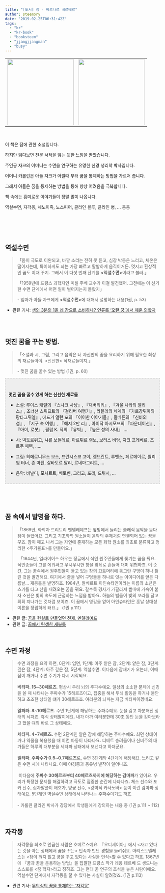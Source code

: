 ```yaml
---
title: "[도서] 잠 - 베르나르 베르베르"
author: steemory
date: "2019-02-25T06:31:42Z"
tags:
  - "kr"
  - "kr-book"
  - "booksteem"
  - "jjangjjangman"
  - "busy"
---
```

<div class="entry-content">
							<table cellspacing="5" cellpadding="0" border="0" align="center"><tbody><tr><td><span class="imageblock" style="display:inline-block;width:215px;;height:auto;max-width:100％"><span data-url="https://t1.daumcdn.net/cfile/tistory/99C950395C73654922?original" data-lightbox="lightbox"><img src="https://t1.daumcdn.net/cfile/tistory/99C950395C73654922" style="cursor: pointer;max-width:100％;height:auto" width="215" height="334" filename="136371621.jpg" filemime="image/jpeg"></span></span></td><td><span class="imageblock" style="display:inline-block;width:215px;;height:auto;max-width:100％"><span data-url="https://t1.daumcdn.net/cfile/tistory/99C84E3E5C73654C21?original" data-lightbox="lightbox"><img src="https://t1.daumcdn.net/cfile/tistory/99C84E3E5C73654C21" style="cursor: pointer;max-width:100％;height:auto" width="215" height="334" filename="136371635.jpg" filemime="image/jpeg"></span></span></td></tr></tbody></table>
<br><p>이 책은 잠에 관한 소설입니다. 

하지만 읽다보면 전문 서적을 읽는 듯한 느낌을 받았습니다.&nbsp;</p><p>주인공 자크의 어머니는 수면을 연구하는 유명한 신경 생리학 박사입니다.&nbsp;</p><p>어머니 카롤린은 아들 자크가 어릴때 부터&nbsp;꿈을 통제하는 방법을 가르쳐 줍니다.&nbsp;</p><p>그래서 아들은&nbsp;꿈을 통제하는 방법을 통해 항상 어려움을 극복합니다.</p><p>책 속에는 흥미로운 이야기들이 정말 많이 나옵니다.&nbsp;</p><p>역설수면, 자각몽, 세노이족, 노스피어, 클라인 블루, 클라인 병, ... 등등</p><p><br></p><p></p><hr class="tx-hr-image-4" style="background: url(//i1.daumcdn.net/deco/contents/horizontalrule/line08.gif?v=2) repeat-x scroll left; height: 15px; border:0; width:54px; margin:30px auto">
<h2>역설수면</h2><blockquote class="tx-quote-tistory"><p>「몸이 극도로 이완되고, 바깥 소리는 전혀 못 듣고, 심장 박동은 느리고, 체온은 떨어지는데, 특이하게도 되는 가장 빠르고 활발하게 움직이거든. 멋지고 환상적인 꿈도 이때 꾸지. 그래서 이 다섯 번째 단계를 <b>&lt;역설수면&gt;</b>이라고 불러.」 &nbsp;</p><p>「1959년에 프랑스 과학자인 미셸 주베 교수가 이걸 발견했어. 그전에는 이 신기한 수면 단계에서 어떤 일이 벌어지는지 몰랐지」</p><p>- 엄마가 아들 자크에게 <b>&lt;역설수면&gt;</b>에 대해서 설명하는 내용(1권, p. 53)</p></blockquote><ul style="list-style-type: square;"><li>관련 기사: <a href="http://www.hankookilbo.com/News/Read/201711110426637649" target="_blank" class="tx-link">생의 3분의 1을 왜 잠으로 소비하나? 인류를 ‘오랜 꿈’에서 깨운 의학자</a></li></ul><div><br></div><div><br></div><h2>멋진 꿈을 꾸는 방법.</h2><blockquote class="tx-quote-tistory"><p>「소설과 시, 그림, 그리고 음악은 너 자신만의 꿈을 요리하기 위해 필요한 최상의 재료들이야. &lt;신선한&gt; 식재료들이지.」</p><p>- 멋진 꿈을 꿀수 있는 방법 (1권,&nbsp;p.&nbsp;60)</p></blockquote><div class="txc-textbox" style="border: 1px dashed rgb(193, 193, 193); background-color: rgb(238, 238, 238); padding: 10px;"><p><br><b>멋진 꿈을 꿀수 있게 하는 신선한 재료들</b></p><ul style="list-style-type: square;"><li>소설: 루이스 캐럴의&nbsp;『스나크 사냥』, 『재버워키』, 『겨울 나라의 앨리스』,&nbsp;조너선 스위프트의 『걸리버 여행기』,&nbsp;라블레의 세계의&nbsp;『가르강튀아와 팡타그뤼엘』, 에드거 앨런 포의&nbsp;『이이한 이야기들』,&nbsp;쥘베른의&nbsp;『신비의 섬』, 『지구 속 여행』, 『해저 2만 리』,&nbsp;아이작 아시모프의&nbsp;『파운데이션』, 『아이, 로봇』, 필립 K. 딕의&nbsp;『유빅』, 『높은 성의 사내』 ...</li></ul><ul style="list-style-type: square;"><li>시: 빅토르위고, 샤를 보들레르, 아르튀르 랭보, 보리스 비앙, 자크 프레베르, 조르주 페렉, .....</li></ul><ul style="list-style-type: square;"><li>그림: 히에로니무스 보스, 프란시스코 고야, 렘브란트, 루벤스, 페르메이르, 윌리엄 터너, 존 마틴, 살바도르 달리, 르네마그리트, ...</li></ul><ul style="list-style-type: square;"><li>음악: 비발디, 모차르트, 베토벤, 그리고, 포레, 드뷔시, ...</li></ul></div><p><br></p><p><br></p><h2>꿈 속에서 발명을 하다.</h2><blockquote class="tx-quote-tistory"><p>「1869년, 화학자 드리트리 멘델레예프는 옆방에서 들리는 클래식 음악을 듣다 잠이 들었어요. 그리고 기초화학 원소들이 음악의 주제처럼 연결되어 있는 꿈을 꾸죠. 잠이 깨고 나서 그는 자연에 존재하는 모든 화학 원소를 최초로 분류하고 정리한 &lt;주기율표&gt;를 만들어요.」</p><p>&nbsp;「1844년, 일라이어스 하우는 정글에서 식인 원주민들에게 쫓기는 꿈을 꿔요. 식인종들이 그를 에워싸고 무시무시한 창을 앞뒤로 흔들어 대며 위협하죠. 이 순간, 그는 꿈속에서 원주민들이 들고 있는 창의 끄트머리에 동그란 구멍이 하나 뚫린 것을 발견해요. 여기에서 줄을 넣어 구멍들을 하나로 잇는 아이디어를 얻은 다름날… 재봉틀을 발명하죠. 1984년, 알베르트 아인슈타인이라는 이름의 소년은 스키를 타고 산을 내려오는 꿈을 꿔요. 갈수록 경사가 가팔라져 썰매에 가속이 붙자 소년은 빛의 속도에 근접하는 느낌을 받아요. 하늘의 별들이 빛의 꼬리를 달고 휙휙 지나가는 것처럼 보이죠. 이 꿈에서 영감을 얻어 아인슈타인은 훗날 상대성 이론을 정립하게 돼요.」 (1권 p.111)</p></blockquote><ul style="list-style-type: square;"><li>관련 글: <a href="https://www.sciencetimes.co.kr/?news=꿈을-현실로-만들었던-천재-멘델레예프" target="_blank" class="tx-link">꿈을 현실로 만들었던 천재, 멘델레예프</a></li><li>관련 글: <a href="https://brunch.co.kr/@simplelife/24" target="_blank" class="tx-link">꿈에서 탄생한 재봉틀</a></li></ul><div><br></div><h2>수면 과정</h2><blockquote class="tx-quote-tistory"><div>수면 과정을 요약 하면, 0단계: 입면, 1단계: 아주 얕은 잠, 2단계: 얕은 잠, 3단계: 깊은 잠, 4단계: 아주 깊은 잠, 5단계: 역설수면. 이다음에 잠재기가 오는데, 이때 잠이 깨거나 수면 주기가 다시 시작되요.</div><div><br></div><div><div><b>베타파. 15~30헤르츠</b>. 평상시 우리 뇌의 주파수예요. 일상의 소소한 문제에 신경을 쓸 때 나타나는 주파수가 15헤르츠이고, 집중을 해서 두뇌 활동을 하거나 불안하고 초조한 상태일 떄가 30헤르츠죠. 여러분의 뇌파는 지금 베타파이겠네요.</div><div><br></div><div><b>알파파. 8~10헤르츠</b>. 수면 1단계에 해당하는 주파수예요. 눈을 감고 차분해진 상태의 뇌파죠. 휴식 상태말이에요. 내가 아까 여러분한테 30초 동안 눈을 감아보라고 했을 떄의 바로 그 상태예요.</div><div><br></div><div><b>세타파. 4~7헤르츠. </b>수면 2단계인 얕은 잠에 해당하는 주파수예요. 최면 상태이거나 약물을 복용했을 때 이런 파동이 나타나요. 티베트 승려들이나 신비주의 대가들은 하루의 대부분을 세타파 상태에서 보낸다고 하더군요.</div><div><br></div><div><b>델타파. 주파수가 0.5~0.7헤르츠로</b>, 수면 3단계와 4단계에 해당해요. 느리고 깊은 수면 시에 나타나요. 이때 야경증과 몽유병 발작이 일어나죠.</div><div><br></div><div>&nbsp;이다음에 <b>주파수 30헤르츠부터 40헤르츠까지에 해당하는 감마파</b>가 있어요. 우리가 특정한 문제를 해결하려고 극도로 집중한 순간에 나타나죠. 체스 선수와 포커 선수, 십자말풀이 애호가, 양궁 선수, &lt;강박적 카사노바&gt; 등이 이런 감마파 상태예요. 5단계인 역설수면 상태에서 나타나는 주파수이기도 하죠.</div></div><div><br></div><div>- 카롤린 클라인 박사가 강당에서 학생들에게 강의하는 내용 중 (1권 p.111 ~ 112)</div></blockquote><p><br></p><h2>자각몽</h2><blockquote class="tx-quote-tistory"><div>자각몽을 최초로 언급한 사람은 호메르스예요. 『오디세이아』에서 &lt;자고 있다는 것을 아는 상태에서 꿈을 꾸는&gt; 민족과 만난 경험을 들려줘요. 아리스토텔레스는 &lt;잠이 꺠지 않고 꿈을 꾸고 있다는 사실을 인식&gt;할 수 있다고 하죠. 1867년에 『꿈과 꿈을 운용하는 방법』을 집필한 프랑스 작가 레옹 데르베 드 생드니는 스스로를 &lt;꿈 학자&gt;라고 칭하죠. 그는 현대 꿈 연구의 초석을 놓은 사람이에요. 역설수면 단계에서 자각몽을 꿀 수 있다는 사실이 알려졌죠. (1권 p.113)</div></blockquote><ul style="list-style-type: square;"><li>관련 기사:&nbsp;<a href="https://www.sciencetimes.co.kr/?news=무의식의-꿈을-통제하는-자각몽" target="_blank" class="tx-link">무의식의 꿈을 통제하는 ‘자각몽’</a></li></ul><p><br></p><p><br></p><p><br></p>

